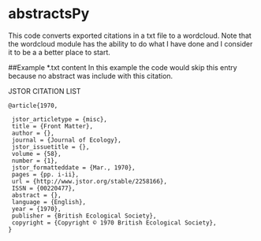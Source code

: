 # **abstractsPy**
This code converts exported citations in a txt file to a wordcloud. Note that the wordcloud module has the ability to do what I have done and I consider it to be a a better place to start. 


##Example *.txt content
In this example the code would skip this entry because no abstract was include with this citation.

JSTOR CITATION LIST
    
    @article{1970,
    
     jstor_articletype = {misc},
     title = {Front Matter},
     author = {},
     journal = {Journal of Ecology},
     jstor_issuetitle = {},
     volume = {58},
     number = {1},
     jstor_formatteddate = {Mar., 1970},
     pages = {pp. i-ii},
     url = {http://www.jstor.org/stable/2258166},
     ISSN = {00220477},
     abstract = {},
     language = {English},
     year = {1970},
     publisher = {British Ecological Society},
     copyright = {Copyright © 1970 British Ecological Society},
    }

